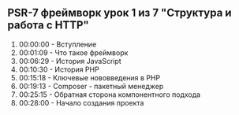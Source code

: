 ## PSR-7 фреймворк урок 1 из 7 "Структура и работа с HTTP"

1. 00:00:00 - Вступление
2. 00:01:09 - Что такое фреймворк
3. 00:06:29 - История JavaScript
4. 00:10:30 - История PHP
5. 00:15:18 - Ключевые нововведения в PHP
6. 00:19:13 - Composer - пакетный менеджер
7. 00:25:15 - Обратная сторона компонентного подхода
8. 00:28:00 - Начало создания проекта